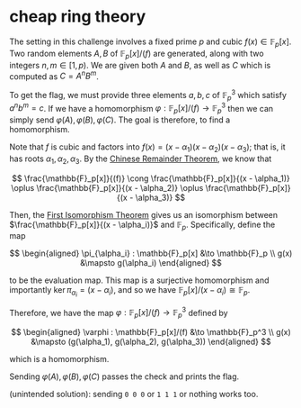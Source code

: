 # cheap ring theory

The setting in this challenge involves a fixed prime $p$ and cubic $f(x) \in \mathbb{F}_p[x]$. Two random elements $A, B$ of $\mathbb{F}_p[x]/(f)$ are generated, along with two integers $n, m \in [1, p)$. We are given both $A$ and $B$, as well as $C$ which is computed as $C = A^n B^m$.

To get the flag, we must provide three elements $a, b, c$ of $\mathbb{F}_p^3$ which satisfy $a^n b^m = c$. If we have a homomorphism $\varphi : \mathbb{F}_p[x]/(f) \to \mathbb{F}_p^3$ then we can simply send $\varphi(A), \varphi(B), \varphi(C)$. The goal is therefore, to find a homomorphism.

Note that $f$ is cubic and factors into $f(x) = (x - \alpha_1)(x - \alpha_2)(x - \alpha_3)$; that is, it has roots $\alpha_1, \alpha_2, \alpha_3$. By the [Chinese Remainder Theorem](https://en.wikipedia.org/wiki/Chinese_remainder_theorem#Generalization_to_arbitrary_rings), we know that

$$
\frac{\mathbb{F}_p[x]}{(f)} \cong \frac{\mathbb{F}_p[x]}{(x - \alpha_1)} \oplus \frac{\mathbb{F}_p[x]}{(x - \alpha_2)} \oplus \frac{\mathbb{F}_p[x]}{(x - \alpha_3)}
$$

Then, the [First Isomorphism Theorem](https://en.wikipedia.org/wiki/Isomorphism_theorems#Theorem_A_(rings)) gives us an isomorphism between $\frac{\mathbb{F}_p[x]}{(x - \alpha_i)}$ and $\mathbb{F}_p$. Specifically, define the map

$$
\begin{aligned}
    \pi_{\alpha_i} : \mathbb{F}_p[x] &\to \mathbb{F}_p \\
                      g(x)            &\mapsto g(\alpha_i)
\end{aligned}
$$

to be the evaluation map. This map is a surjective homomorphism and importantly $\ker{\pi_{\alpha_i}}  = (x - \alpha_i)$, and so we have $\mathbb{F}_p[x]/(x - \alpha_i) \cong \mathbb{F}_p$.

Therefore, we have the map $\varphi : \mathbb{F}_p[x]/(f) \to \mathbb{F}_p^3$ defined by

$$
\begin{aligned}
    \varphi : \mathbb{F}_p[x]/(f) &\to \mathbb{F}_p^3 \\
              g(x)                &\mapsto (g(\alpha_1), g(\alpha_2), g(\alpha_3))
\end{aligned}
$$

which is a homomorphism.

Sending $\varphi(A), \varphi(B), \varphi(C)$ passes the check and prints the flag.

(unintended solution): sending `0 0 0` or `1 1 1` or nothing works too.

